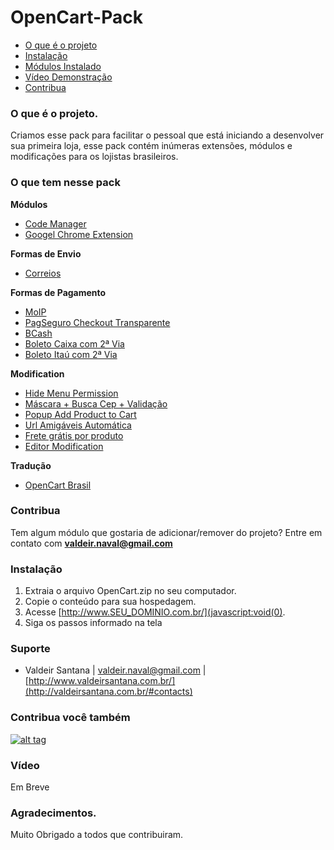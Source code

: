 OpenCart-Pack
=============

* [O que é o projeto](#o-que-%C3%A9-o-projeto)
* [Instalação](#instala%C3%A7%C3%A3o)
* [Módulos Instalado](#o-que-tem-nesse-pack)
* [Vídeo Demonstração](#v%c3%addeo)
* [Contribua](#contribua)

### O que é o projeto.
Criamos esse pack para facilitar o pessoal que está iniciando a desenvolver sua primeira loja, esse pack contém inúmeras extensões, módulos e modificações para os lojistas brasileiros.

### O que tem nesse pack
**Módulos**
* [Code Manager](http://www.opencart.com/index.php?route=extension/extension/info&extension_id=17423&utm_source=valdeirsantana.com.br&utm_medium=referral&utm_campaign=opencart_install)
* [Googel Chrome Extension](http://www.opencart.com/index.php?route=extension/extension/info&extension_id=19105&utm_source=valdeirsantana.com.br&utm_medium=referral&utm_campaign=opencart_install)

**Formas de Envio**
* [Correios](http://www.opencart.com/index.php?route=extension/extension/info&extension_id=980&utm_source=valdeirsantana.com.br&utm_medium=referral&utm_campaign=opencart_install)

**Formas de Pagamento**
* [MoIP](http://www.opencart.com/index.php?route=extension/extension/info&extension_id=7844&utm_source=valdeirsantana.com.br&utm_medium=referral&utm_campaign=opencart_install)
* [PagSeguro Checkout Transparente](http://www.opencart.com/index.php?route=extension/extension/info&extension_id=19676&utm_source=valdeirsantana.com.br&utm_medium=referral&utm_campaign=opencart_install)
* [BCash](http://www.opencart.com/index.php?route=extension/extension/info&extension_id=2235&utm_source=valdeirsantana.com.br&utm_medium=referral&utm_campaign=opencart_install)
* [Boleto Caixa com 2ª Via](http://www.opencart.com/index.php?route=extension/extension/info&extension_id=21655&utm_source=valdeirsantana.com.br&utm_medium=referral&utm_campaign=opencart_install)
* [Boleto Itaú com 2ª Via](http://www.opencart.com/index.php?route=extension/extension/info&extension_id=21655&utm_source=valdeirsantana.com.br&utm_medium=referral&utm_campaign=opencart_install)

**Modification**
* [Hide Menu Permission](http://www.opencart.com/index.php?route=extension/extension/info&extension_id=21940&utm_source=valdeirsantana.com.br&utm_medium=referral&utm_campaign=opencart_install)
* [Máscara + Busca Cep + Validação](http://www.opencart.com/index.php?route=extension/extension/info&extension_id=22004&utm_source=valdeirsantana.com.br&utm_medium=referral&utm_campaign=opencart_install)
* [Popup Add Product to Cart](http://www.opencart.com/index.php?route=extension/extension/info&extension_id=21989&utm_source=valdeirsantana.com.br&utm_medium=referral&utm_campaign=opencart_install)
* [Url Amigáveis Automática](http://www.opencart.com/index.php?route=extension/extension&filter_username=valdeir2000&utm_source=valdeirsantana.com.br&utm_medium=referral&utm_campaign=opencart_install)
* [Frete grátis por produto](http://www.opencart.com/index.php?route=extension/extension/info&extension_id=17105&utm_source=valdeirsantana.com.br&utm_medium=referral&utm_campaign=opencart_install)
* [Editor Modification](https://github.com/opencartbrasil/ocmod-editor)

**Tradução**
* [OpenCart Brasil](http://www.github.com/opencartbrasil/traducao)

### Contribua
Tem algum módulo que gostaria de adicionar/remover do projeto?
Entre em contato com **valdeir.naval@gmail.com**

### Instalação
1. Extraia o arquivo OpenCart.zip no seu computador.
2. Copie o conteúdo para sua hospedagem.
3. Acesse [http://www.SEU_DOMINIO.com.br/](javascript:void(0).
4. Siga os passos informado na tela

### Suporte
* Valdeir Santana | valdeir.naval@gmail.com | [http://www.valdeirsantana.com.br/](http://valdeirsantana.com.br/#contacts)

### Contribua você também
[![alt tag](https://www.paypalobjects.com/pt_BR/BR/i/btn/btn_donateCC_LG.gif)](https://www.paypal.com/cgi-bin/webscr?cmd=_s-xclick&hosted_button_id=HUBL785QDAXXG)

### Vídeo
Em Breve

### Agradecimentos.
Muito Obrigado a todos que contribuiram.

